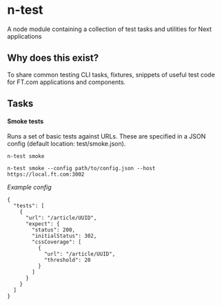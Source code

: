 # n-test
A node module containing a collection of test tasks and utilities for Next applications

## Why does this exist?

To share common testing CLI tasks, fixtures, snippets of useful test code for FT.com applications and components.

## Tasks

#### Smoke tests

Runs a set of basic tests against URLs. These are specified in a JSON config (default location: test/smoke.json).


`n-test smoke`

`n-test smoke --config path/to/config.json --host https://local.ft.com:3002`

*Example config*
```
{
  "tests": [
    {
      "url": "/article/UUID",
      "expect": {
        "status": 200,
        "initialStatus": 302,
        "cssCoverage": [
          {
            "url": "/article/UUID",
            "threshold": 20
          }
        ]
      }
    }
  ]
}

```
